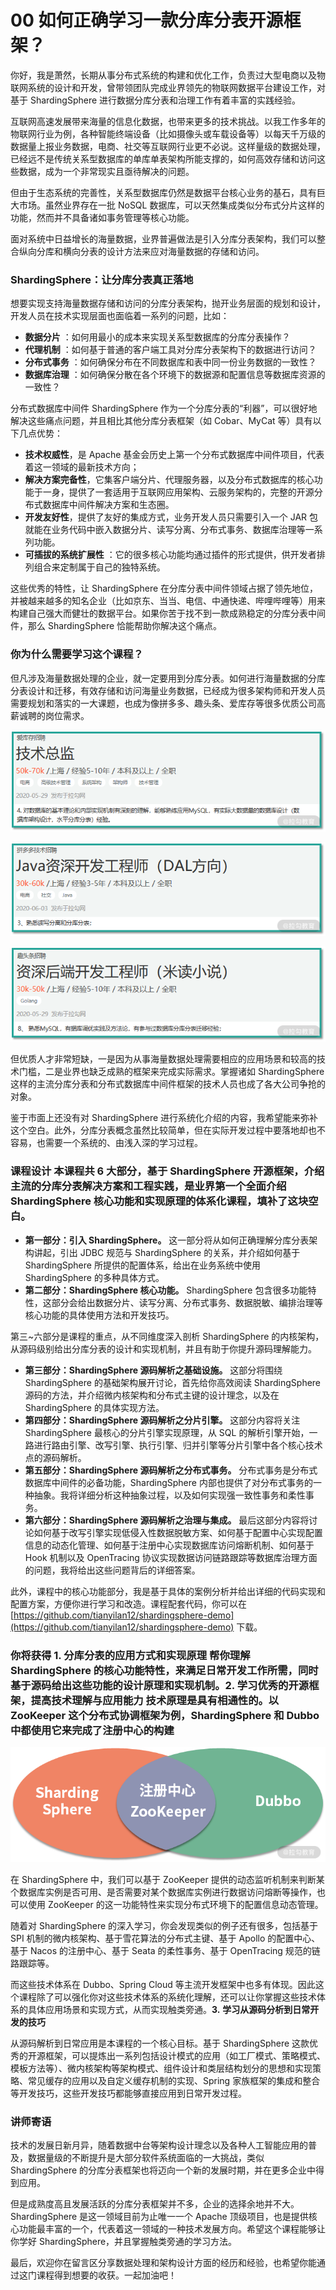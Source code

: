 # 00 如何正确学习一款分库分表开源框架？

你好，我是萧然，长期从事分布式系统的构建和优化工作，负责过大型电商以及物联网系统的设计和开发，曾带领团队完成业界领先的物联网数据平台建设工作，对基于 ShardingSphere 进行数据分库分表和治理工作有着丰富的实践经验。

互联网高速发展带来海量的信息化数据，也带来更多的技术挑战。以我工作多年的物联网行业为例，各种智能终端设备（比如摄像头或车载设备等）以每天千万级的数据量上报业务数据，电商、社交等互联网行业更不必说。这样量级的数据处理，已经远不是传统关系型数据库的单库单表架构所能支撑的，如何高效存储和访问这些数据，成为一个非常现实且亟待解决的问题。

但由于生态系统的完善性，关系型数据库仍然是数据平台核心业务的基石，具有巨大市场。虽然业界存在一批 NoSQL 数据库，可以天然集成类似分布式分片这样的功能，然而并不具备诸如事务管理等核心功能。

面对系统中日益增长的海量数据，业界普遍做法是引入分库分表架构，我们可以整合纵向分库和横向分表的设计方法来应对海量数据的存储和访问。

### ShardingSphere：让分库分表真正落地

想要实现支持海量数据存储和访问的分库分表架构，抛开业务层面的规划和设计，开发人员在技术实现层面也面临着一系列的问题，比如：

- **数据分片** ：如何用最小的成本来实现关系型数据库的分库分表操作？
- **代理机制** ：如何基于普通的客户端工具对分库分表架构下的数据进行访问？
- **分布式事务** ：如何确保分布在不同数据库和表中同一份业务数据的一致性？
- **数据库治理** ：如何确保分散在各个环境下的数据源和配置信息等数据库资源的一致性？

分布式数据库中间件 ShardingSphere 作为一个分库分表的“利器”，可以很好地解决这些痛点问题，并且相比其他分库分表框架（如 Cobar、MyCat 等）具有以下几点优势：

- **技术权威性**，是 Apache 基金会历史上第一个分布式数据库中间件项目，代表着这一领域的最新技术方向；
- **解决方案完备性**，它集客户端分片、代理服务器，以及分布式数据库的核心功能于一身，提供了一套适用于互联网应用架构、云服务架构的，完整的开源分布式数据库中间件解决方案和生态圈。
- **开发友好性**，提供了友好的集成方式，业务开发人员只需要引入一个 JAR 包就能在业务代码中嵌入数据分片、读写分离、分布式事务、数据库治理等一系列功能。
- **可插拔的系统扩展性** ：它的很多核心功能均通过插件的形式提供，供开发者排列组合来定制属于自己的独特系统。

这些优秀的特性，让 ShardingSphere 在分库分表中间件领域占据了领先地位，并被越来越多的知名企业（比如京东、当当、电信、中通快递、哔哩哔哩等）用来构建自己强大而健壮的数据平台。如果你苦于找不到一款成熟稳定的分库分表中间件，那么 ShardingSphere 恰能帮助你解决这个痛点。

### 你为什么需要学习这个课程？

但凡涉及海量数据处理的企业，就一定要用到分库分表。如何进行海量数据的分库分表设计和迁移，有效存储和访问海量业务数据，已经成为很多架构师和开发人员需要规划和落实的一大课题，也成为像拼多多、趣头条、爱库存等很多优质公司高薪诚聘的岗位需求。

![image](assets/Ciqc1F7nA9iABbXVAAA_IpEATYs695.png)

![image](assets/CgqCHl7nA9-AabMiAAA82MVypLo920.png)

![image](assets/Ciqc1F7nA-aAbYVSAABEj2zbJek328.png)

但优质人才非常短缺，一是因为从事海量数据处理需要相应的应用场景和较高的技术门槛，二是业界也缺乏成熟的框架来完成实际需求。掌握诸如 ShardingSphere 这样的主流分库分表和分布式数据库中间件框架的技术人员也成了各大公司争抢的对象。

鉴于市面上还没有对 ShardingSphere 进行系统化介绍的内容，我希望能来弥补这个空白。此外，分库分表概念虽然比较简单，但在实际开发过程中要落地却也不容易，也需要一个系统的、由浅入深的学习过程。

### 课程设计 **本课程共 6 大部分，基于 ShardingSphere 开源框架，介绍主流的分库分表解决方案和工程实践，是业界第一个全面介绍 ShardingSphere 核心功能和实现原理的体系化课程，填补了这块空白。**

- **第一部分：引入 ShardingSphere。** 这一部分将从如何正确理解分库分表架构讲起，引出 JDBC 规范与 ShardingSphere 的关系，并介绍如何基于 ShardingSphere 所提供的配置体系，给出在业务系统中使用 ShardingSphere 的多种具体方式。
- **第二部分：ShardingSphere 核心功能。** ShardingSphere 包含很多功能特性，这部分会给出数据分片、读写分离、分布式事务、数据脱敏、编排治理等核心功能的具体使用方法和开发技巧。

第三~六部分是课程的重点，从不同维度深入剖析 ShardingSphere 的内核架构，从源码级别给出分库分表的设计和实现机制，并且有助于你提升源码理解能力。

- **第三部分：ShardingSphere 源码解析之基础设施。** 这部分将围绕 ShardingSphere 的基础架构展开讨论，首先给你高效阅读 ShardingSphere 源码的方法，并介绍微内核架构和分布式主键的设计理念，以及在 ShardingSphere 的具体实现方法。
- **第四部分：ShardingSphere 源码解析之分片引擎。** 这部分内容将关注 ShardingSphere 最核心的分片引擎实现原理，从 SQL 的解析引擎开始，一路进行路由引擎、改写引擎、执行引擎、归并引擎等分片引擎中各个核心技术点的源码解析。
- **第五部分：ShardingSphere 源码解析之分布式事务。** 分布式事务是分布式数据库中间件的必备功能，ShardingSphere 内部也提供了对分布式事务的一种抽象。我将详细分析这种抽象过程，以及如何实现强一致性事务和柔性事务。
- **第六部分：ShardingSphere 源码解析之治理与集成。** 最后这部分内容将讨论如何基于改写引擎实现低侵入性数据脱敏方案、如何基于配置中心实现配置信息的动态化管理、如何基于注册中心实现数据库访问熔断机制、如何基于 Hook 机制以及 OpenTracing 协议实现数据访问链路跟踪等数据库治理方面的问题，我将给出这些问题背后的详细答案。

此外，课程中的核心功能部分，我是基于具体的案例分析并给出详细的代码实现和配置方案，方便你进行学习和改造。课程配套代码，你可以在 [https://github.com/tianyilan12/shardingsphere-demo](https://github.com/tianyilan12/shardingsphere-demo) 下载。

### 你将获得 **1.**  **分库分表的应用方式和实现原理** 帮你理解 ShardingSphere 的核心功能特性，来满足日常开发工作所需，同时基于源码给出这些功能的设计原理和实现机制。**2.**  **学习优秀的开源框架，提高技术理解与应用能力** 技术原理是具有相通性的。以 ZooKeeper 这个分布式协调框架为例，ShardingSphere 和 Dubbo 中都使用它来完成了注册中心的构建

![image](assets/CgqCHl7nA4GAbjKUAABqNKIcNmc812.png)

在 ShardingSphere 中，我们可以基于 ZooKeeper 提供的动态监听机制来判断某个数据库实例是否可用、是否需要对某个数据库实例进行数据访问熔断等操作，也可以使用 ZooKeeper 的这一功能特性来实现分布式环境下的配置信息动态管理。

随着对 ShardingSphere 的深入学习，你会发现类似的例子还有很多，包括基于 SPI 机制的微内核架构、基于雪花算法的分布式主键、基于 Apollo 的配置中心、基于 Nacos 的注册中心、基于 Seata 的柔性事务、基于 OpenTracing 规范的链路跟踪等。

而这些技术体系在 Dubbo、Spring Cloud 等主流开发框架中也多有体现。因此这个课程除了可以强化你对这些技术体系的系统化理解，还可以让你掌握这些技术体系的具体应用场景和实现方式，从而实现触类旁通。**3.**  **学习从源码分析到日常开发的技巧**

从源码解析到日常应用是本课程的一个核心目标。基于 ShardingSphere 这款优秀的开源框架，可以提炼出一系列包括设计模式的应用（如工厂模式、策略模式、模板方法等）、微内核架构等架构模式、组件设计和类层结构划分的思想和实现策略、常见缓存的应用以及自定义缓存机制的实现、Spring 家族框架的集成和整合等开发技巧，这些开发技巧都能够直接应用到日常开发过程。

### 讲师寄语

技术的发展日新月异，随着数据中台等架构设计理念以及各种人工智能应用的普及，数据量级的不断提升是大部分软件系统面临的一大挑战，类似 ShardingSphere 的分库分表框架也将迈向一个新的发展时期，并在更多企业中得到应用。

但是成熟度高且发展活跃的分库分表框架并不多，企业的选择余地并不大。ShardingSphere 是这一领域目前为止唯一一个 Apache 顶级项目，也是提供核心功能最丰富的一个，代表着这一领域的一种技术发展方向。希望这个课程能够让你学好 ShardingSphere，并且掌握触类旁通的学习方法。

最后，欢迎你在留言区分享数据处理和架构设计方面的经历和经验，也希望你能通过这门课程得到想要的收获。一起加油吧！
